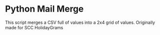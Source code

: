 # Python Mail Merge
This script merges a CSV full of values into a 2x4 grid of values. Originally made for SCC HolidayGrams